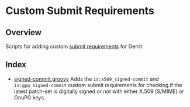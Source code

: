 Custom Submit Requirements
=============================

Overview
--------
Scripts for adding custom [submit requirements](https://gerrit-documentation.storage.googleapis.com/Documentation/3.9.4/config-submit-requirements.html) for Gerrit

Index
-----
* [signed-commit.groovy](signed-commit.groovy) Adds the `is:x509_signed-commit` and `is:gpg_signed-commit`
  custom submit requirements for checking if the latest patch-set is digitally signed or not with either X.509
  (S/MIME) or GnuPG keys.